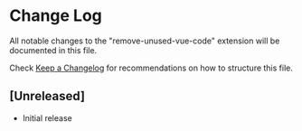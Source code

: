 # Change Log

All notable changes to the "remove-unused-vue-code" extension will be documented in this file.

Check [Keep a Changelog](http://keepachangelog.com/) for recommendations on how to structure this file.

## [Unreleased]

- Initial release